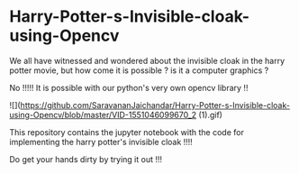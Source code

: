 # Harry-Potter-s-Invisible-cloak-using-Opencv

We all have witnessed and wondered about the invisible cloak in the harry potter movie, but how come it is possible ? is it a computer graphics ?

No !!!!! It is possible with our python's very own opencv library !!


![](https://github.com/SaravananJaichandar/Harry-Potter-s-Invisible-cloak-using-Opencv/blob/master/VID-1551046099670_2 (1).gif)


This repository contains the jupyter notebook with the code for implementing the harry potter's invisible cloak !!!!

Do get your hands dirty by trying it out !!!
